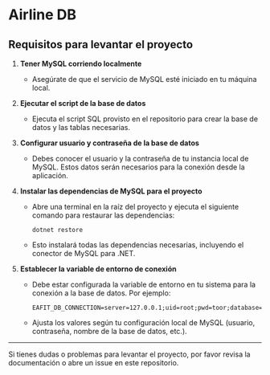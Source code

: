 # Airline DB

## Requisitos para levantar el proyecto

1. **Tener MySQL corriendo localmente**
   - Asegúrate de que el servicio de MySQL esté iniciado en tu máquina local.

2. **Ejecutar el script de la base de datos**
   - Ejecuta el script SQL provisto en el repositorio para crear la base de datos y las tablas necesarias.

3. **Configurar usuario y contraseña de la base de datos**
   - Debes conocer el usuario y la contraseña de tu instancia local de MySQL. Estos datos serán necesarios para la conexión desde la aplicación.

4. **Instalar las dependencias de MySQL para el proyecto**
   - Abre una terminal en la raíz del proyecto y ejecuta el siguiente comando para restaurar las dependencias:
     ```
     dotnet restore
     ```
   - Esto instalará todas las dependencias necesarias, incluyendo el conector de MySQL para .NET.

5. **Establecer la variable de entorno de conexión**
   - Debe estar configurada la variable de entorno en tu sistema para la conexión a la base de datos. Por ejemplo:
     ```
     EAFIT_DB_CONNECTION=server=127.0.0.1;uid=root;pwd=toor;database=airline_db
     ```
   - Ajusta los valores según tu configuración local de MySQL (usuario, contraseña, nombre de la base de datos, etc.).

---

Si tienes dudas o problemas para levantar el proyecto, por favor revisa la documentación o abre un issue en este repositorio.
